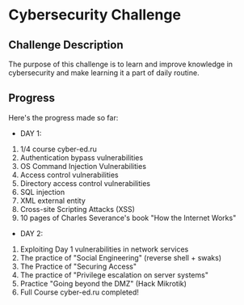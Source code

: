 # Cybersecurity Challenge

## Challenge Description
The purpose of this challenge is to learn and improve knowledge in cybersecurity and make learning it a part of daily routine.

## Progress
Here's the progress made so far:

- DAY 1: 
1) 1/4 course cyber-ed.ru
2) Authentication bypass vulnerabilities
3) OS Command Injection Vulnerabilities
4) Access control vulnerabilities 
5) Directory access control vulnerabilities
6) SQL injection
7) XML external entity
8) Cross-site Scripting Attacks (XSS)
9) 10 pages of Charles Severance's book "How the Internet Works"


- DAY 2:
1) Exploiting Day 1 vulnerabilities in network services
2) The practice of "Social Engineering" (reverse shell + swaks)
3) The Practice of "Securing Access"
4) The practice of "Privilege escalation on server systems"
5) Practice "Going beyond the DMZ" (Hack Mikrotik)
6) Full Course cyber-ed.ru completed!
